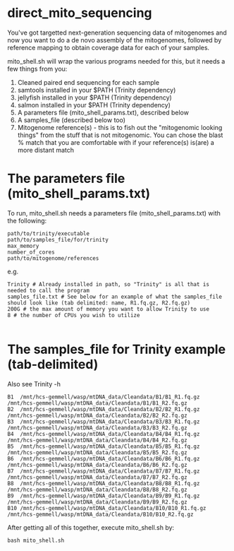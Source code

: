# direct_mito_sequencing

You've got targetted next-generation sequencing data of mitogenomes and now you want to do a de novo assembly of the mitogenomes, followed by reference mapping to obtain coverage data for each of your samples.

mito_shell.sh will wrap the various programs needed for this, but it needs a few things from you:
1) Cleaned paired end sequencing for each sample
2) samtools installed in your $PATH (Trinity dependency)
3) jellyfish installed in your $PATH (Trinity dependency)
4) salmon installed in your $PATH (Trinity dependency)
5) A parameters file (mito_shell_params.txt), described below
6) A samples_file (described below too)
7) Mitogenome reference(s) - this is to fish out the "mitogenomic looking things" from the stuff that is not mitogenomic. You can chose the blast % match that you are comfortable with if your reference(s) is(are) a more distant match


# The parameters file (mito_shell_params.txt)
To run, mito_shell.sh needs a parameters file (mito_shell_params.txt) with the following:
```
path/to/trinity/executable
path/to/samples_file/for/trinity
max_memory
number_of_cores
path/to/mitogenome/references
```
e.g.
```
Trinity # Already installed in path, so "Trinity" is all that is needed to call the program
samples_file.txt # See below for an example of what the samples_file should look like (tab delimited: name, R1.fq.gz, R2.fq.gz)
200G # the max amount of memory you want to allow Trinity to use
8 # the number of CPUs you wish to utilize


```

# The samples_file for Trinity example (tab-delimited)
Also see Trinity -h
```
B1	/mnt/hcs-gemmell/wasp/mtDNA_data/Cleandata/B1/B1_R1.fq.gz	/mnt/hcs-gemmell/wasp/mtDNA_data/Cleandata/B1/B1_R2.fq.gz
B2	/mnt/hcs-gemmell/wasp/mtDNA_data/Cleandata/B2/B2_R1.fq.gz	/mnt/hcs-gemmell/wasp/mtDNA_data/Cleandata/B2/B2_R2.fq.gz
B3	/mnt/hcs-gemmell/wasp/mtDNA_data/Cleandata/B3/B3_R1.fq.gz	/mnt/hcs-gemmell/wasp/mtDNA_data/Cleandata/B3/B3_R2.fq.gz
B4	/mnt/hcs-gemmell/wasp/mtDNA_data/Cleandata/B4/B4_R1.fq.gz	/mnt/hcs-gemmell/wasp/mtDNA_data/Cleandata/B4/B4_R2.fq.gz
B5	/mnt/hcs-gemmell/wasp/mtDNA_data/Cleandata/B5/B5_R1.fq.gz	/mnt/hcs-gemmell/wasp/mtDNA_data/Cleandata/B5/B5_R2.fq.gz
B6	/mnt/hcs-gemmell/wasp/mtDNA_data/Cleandata/B6/B6_R1.fq.gz	/mnt/hcs-gemmell/wasp/mtDNA_data/Cleandata/B6/B6_R2.fq.gz
B7	/mnt/hcs-gemmell/wasp/mtDNA_data/Cleandata/B7/B7_R1.fq.gz	/mnt/hcs-gemmell/wasp/mtDNA_data/Cleandata/B7/B7_R2.fq.gz
B8	/mnt/hcs-gemmell/wasp/mtDNA_data/Cleandata/B8/B8_R1.fq.gz	/mnt/hcs-gemmell/wasp/mtDNA_data/Cleandata/B8/B8_R2.fq.gz
B9	/mnt/hcs-gemmell/wasp/mtDNA_data/Cleandata/B9/B9_R1.fq.gz	/mnt/hcs-gemmell/wasp/mtDNA_data/Cleandata/B9/B9_R2.fq.gz
B10	/mnt/hcs-gemmell/wasp/mtDNA_data/Cleandata/B10/B10_R1.fq.gz	/mnt/hcs-gemmell/wasp/mtDNA_data/Cleandata/B10/B10_R2.fq.gz
```
After getting all of this together, execute mito_shell.sh by:
```
bash mito_shell.sh
```
